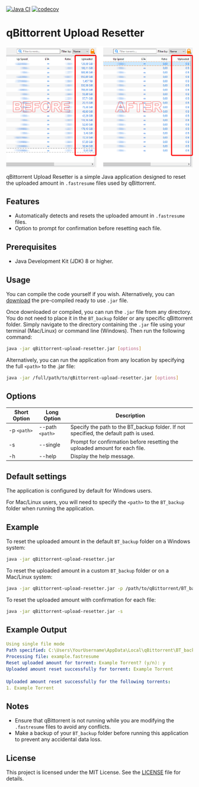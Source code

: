 [![Java CI](https://github.com/MadMan2k/qBittorrent-upload-resetter/actions/workflows/main.yml/badge.svg)](https://github.com/MadMan2k/qBittorrent-upload-resetter/actions/workflows/main.yml)
[![codecov](https://codecov.io/gh/MadMan2k/qBittorrent-upload-resetter/graph/badge.svg?token=Y1P3K94KJZ)](https://codecov.io/gh/MadMan2k/qBittorrent-upload-resetter)

# qBittorrent Upload Resetter

<img src='https://github.com/MadMan2k/qBittorrent-upload-resetter/blob/main/src/main/resources/img.png' alt='img' width='861'/>

qBittorrent Upload Resetter is a simple Java application designed to reset the uploaded amount in `.fastresume` files used by qBittorrent.

## Features

- Automatically detects and resets the uploaded amount in `.fastresume` files.
- Option to prompt for confirmation before resetting each file.

## Prerequisites

- Java Development Kit (JDK) 8 or higher.

## Usage

You can compile the code yourself if you wish. Alternatively, you can [download](https://github.com/MadMan2k/qBittorrent-upload-resetter/releases/tag/qBittorrent-upload-resetter-1.0) the pre-compiled ready to use `.jar` file.

Once downloaded or compiled, you can run the `.jar` file from any directory. You do not need to place it in the `BT_backup` folder or any specific qBittorrent folder. Simply navigate to the directory containing the `.jar` file using your terminal (Mac/Linux) or command line (Windows). Then run the following command:

```sh
java -jar qBittorrent-upload-resetter.jar [options]
```
Alternatively, you can run the application from any location by specifying the full `<path>` to the .jar file:
```sh
java -jar /full/path/to/qBittorrent-upload-resetter.jar [options]
```
## Options

| Short Option | Long Option   | Description                                                                          |
|--------------|---------------|--------------------------------------------------------------------------------------|
| -p `<path>`  | --path `<path>`| Specify the path to the BT_backup folder. If not specified, the default path is used.|
| -s           | --single      | Prompt for confirmation before resetting the uploaded amount for each file.          |
| -h           | --help        | Display the help message.                                                            |


## Default settings

The application is configured by default for Windows users.

For Mac/Linux users, you will need to specify the `<path>` to the `BT_backup` folder when running the application.

## Example

To reset the uploaded amount in the default `BT_backup` folder on a Windows system:
```sh
java -jar qBittorrent-upload-resetter.jar
```
To reset the uploaded amount in a custom `BT_backup` folder or on a Mac/Linux system:
```sh
java -jar qBittorrent-upload-resetter.jar -p /path/to/qBittorrent/BT_backup
```
To reset the uploaded amount with confirmation for each file:
```sh
java -jar qBittorrent-upload-resetter.jar -s
```

## Example Output
```yaml
Using single file mode
Path specified: C:\Users\YourUsername\AppData\Local\qBittorrent\BT_backup
Processing file: example.fastresume
Reset uploaded amount for torrent: Example Torrent? (y/n): y
Uploaded amount reset successfully for torrent: Example Torrent

Uploaded amount reset successfully for the following torrents:
1. Example Torrent
```

## Notes
*   Ensure that qBittorrent is not running while you are modifying the `.fastresume` files to avoid any conflicts.
*   Make a backup of your `BT_backup` folder before running this application to prevent any accidental data loss.

## License
This project is licensed under the MIT License. See the [LICENSE](https://github.com/MadMan2k/qBittorrent-upload-reset/blob/main/LICENSE) file for details.